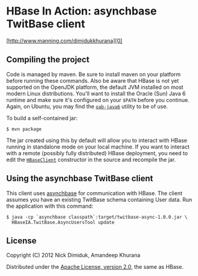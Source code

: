 # HBase In Action: asynchbase TwitBase client

[http://www.manning.com/dimidukkhurana][0]

## Compiling the project

Code is managed by maven. Be sure to install maven on your platform
before running these commands. Also be aware that HBase is not yet
supported on the OpenJDK platform, the default JVM installed on most
modern Linux distributions. You'll want to install the Oracle (Sun)
Java 6 runtime and make sure it's configured on your `$PATH` before
you continue. Again, on Ubuntu, you may find the [`oab-java6`][1]
utility to be of use.

To build a self-contained jar:

    $ mvn package

The jar created using this by default will allow you to interact with
HBase running in standalone mode on your local machine. If you want
to interact with a remote (possibly fully distributed) HBase
deployment, you need to edit the [`HBaseClient`][2] constructor in the
source and recompile the jar.

## Using the asynchbase TwitBase client

This client uses [asynchbase][3] for communication with HBase. The
client assumes you have an existing TwitBase schema containing User
data. Run the application with this command:

    $ java -cp `asynchbase classpath`:target/twitbase-async-1.0.0.jar \
      HBaseIA.TwitBase.AsyncUsersTool update

## License

Copyright (C) 2012 Nick Dimiduk, Amandeep Khurana

Distributed under the [Apache License, version 2.0][4], the same as HBase.

[0]: http://www.manning.com/dimidukkhurana
[1]: https://github.com/flexiondotorg/oab-java6
[2]: http://tsunanet.net/~tsuna/asynchbase/api/org/hbase/async/HBaseClient.html
[3]: https://github.com/OpenTSDB/asynchbase
[4]: http://www.apache.org/licenses/LICENSE-2.0.html
